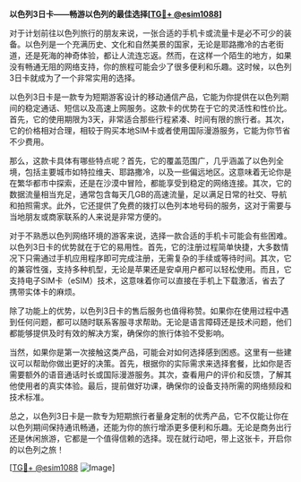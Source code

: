 **以色列3日卡——畅游以色列的最佳选择[[TG💪+ @esim1088](https://t.me/s/esim1088)]**

对于计划前往以色列旅行的朋友来说，一张合适的手机卡或流量卡是必不可少的装备。以色列是一个充满历史、文化和自然美景的国家，无论是耶路撒冷的古老街道，还是死海的神奇体验，都让人流连忘返。然而，在这样一个陌生的地方，如果没有畅通无阻的网络支持，你的旅程可能会少了很多便利和乐趣。这时候，以色列3日卡就成为了一个非常实用的选择。

以色列3日卡是一款专为短期游客设计的移动通信产品，它能为你提供在以色列期间的稳定通话、短信以及高速上网服务。这款卡的优势在于它的灵活性和性价比。首先，它的使用期限为3天，非常适合那些行程紧凑、时间有限的旅行者。其次，它的价格相对合理，相较于购买本地SIM卡或者使用国际漫游服务，它能为你节省不少费用。

那么，这款卡具体有哪些特点呢？首先，它的覆盖范围广，几乎涵盖了以色列全境，包括主要城市如特拉维夫、耶路撒冷，以及一些偏远地区。这意味着无论你是在繁华都市中探索，还是在沙漠中冒险，都能享受到稳定的网络连接。其次，它的数据流量相当充足，通常包含每天几GB的高速流量，足以满足日常的社交、导航和拍照需求。此外，它还提供了免费的拨打以色列本地号码的服务，这对于需要与当地朋友或商家联系的人来说是非常方便的。

对于不熟悉以色列网络环境的游客来说，选择一款合适的手机卡可能会有些困难。以色列3日卡的优势就在于它的易用性。首先，它的注册过程简单快捷，大多数情况下只需通过手机应用程序即可完成注册，无需复杂的手续或等待时间。其次，它的兼容性强，支持多种机型，无论是苹果还是安卓用户都可以轻松使用。而且，它支持电子SIM卡（eSIM）技术，这意味着你可以直接在手机上下载激活，省去了携带实体卡的麻烦。

除了功能上的优势，以色列3日卡的售后服务也值得称赞。如果你在使用过程中遇到任何问题，都可以随时联系客服寻求帮助。无论是语言障碍还是技术问题，他们都能够提供及时有效的解决方案，确保你的旅行体验不受影响。

当然，如果你是第一次接触这类产品，可能会对如何选择感到困惑。这里有一些建议可以帮助你做出更好的决策。首先，根据你的实际需求来选择套餐，比如你是否需要额外的语音通话时长或国际漫游服务。其次，查看用户的评价和反馈，了解其他使用者的真实体验。最后，提前做好功课，确保你的设备支持所需的网络频段和技术标准。

总之，以色列3日卡是一款专为短期旅行者量身定制的优秀产品，它不仅能让你在以色列期间保持通讯畅通，还能为你的旅行增添更多便利和乐趣。无论是商务出行还是休闲旅游，它都是一个值得信赖的选择。现在就行动吧，带上这张卡，开启你的以色列之旅！

[[TG💪+ @esim1088](https://t.me/s/esim1088) ![Image](https://i.postimg.cc/4NQfJmqS/Snipaste-2025-05-13-00-14-12.png)]
